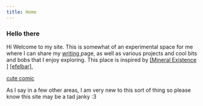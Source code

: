 ```yaml
---
title: Home
---
```


<style>
body {
  background-image: url(images/BO.jpeg);
    background-size: 10em;

}
</style>

### Hello there  
 
Hi
Welcome to my site. This is somewhat of an experimental space for me where I can share my [writing ](writing.html) page, as well as various projects and cool bits and bobs that I enjoy exploring. This place is inspired by [[Mineral Existence ]](https://mineralexistence.com) [[efelbar]](https://merveilles.town/@flbr),

[cute comic](https://questionablecontent.net)

As I say in a few other areas, I am very new to this sort of thing so please know this site may be a tad janky :3